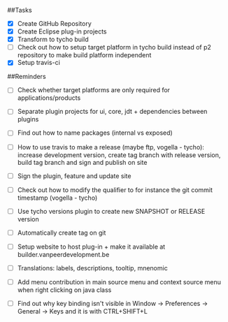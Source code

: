 ##Tasks

- [x] Create GitHub Repository
- [x] Create Eclipse plug-in projects
- [x] Transform to tycho build
- [ ] Check out how to setup target platform in tycho build instead of p2 repository to make build platform independent
- [x] Setup travis-ci

##Reminders

- [ ] Check whether target platforms are only required for applications/products

- [ ] Separate plugin projects for ui, core, jdt + dependencies between plugins
- [ ] Find out how to name packages (internal vs exposed)

- [ ] How to use travis to make a release (maybe ftp, vogella - tycho): increase development version, create tag branch with release version, build tag branch and sign and publish on site
- [ ] Sign the plugin, feature and update site
- [ ] Check out how to modify the qualifier to for instance the git commit timestamp (vogella - tycho)
- [ ] Use tycho versions plugin to create new SNAPSHOT or RELEASE version
- [ ] Automatically create tag on git

- [ ] Setup website to host plug-in + make it available at builder.vanpeerdevelopment.be

- [ ] Translations: labels, descriptions, tooltip, mnenomic

- [ ] Add menu contribution in main source menu and context source menu when right clicking on java class

- [ ] Find out why key binding isn't visible in Window -> Preferences -> General -> Keys and it is with CTRL+SHIFT+L